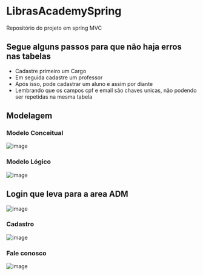 # LibrasAcademySpring
 Repositório do projeto em spring MVC
## Segue alguns passos para que não haja erros nas tabelas
- Cadastre primeiro um Cargo
- Em seguida cadastre um professor
- Após isso, pode cadastrar um aluno e assim por diante
- Lembrando que os campos cpf e email são chaves unicas, não podendo ser repetidas na mesma tabela
## Modelagem
### Modelo Conceitual
![image](https://github.com/Squad19Rpro/LibrasAcademySpring/assets/130229709/e0768073-a208-408e-906f-0cc734130dea)
### Modelo Lógico
![image](https://github.com/Squad19Rpro/LibrasAcademySpring/assets/130229709/b023ed72-1058-47c3-a860-69c02b8664fd)
## Login que leva para a area ADM
![image](https://github.com/Squad19Rpro/LibrasAcademySpring/assets/130229709/3368acdc-7d7b-429a-ac75-29b6fc382e09)

### Cadastro
![image](https://github.com/Squad19Rpro/LibrasAcademySpring/assets/130229709/39a59bee-96ab-41b6-be03-c84420674483)

### Fale conosco
![image](https://github.com/Squad19Rpro/LibrasAcademySpring/assets/130229709/a6773cd2-0bda-4713-a177-b456b6c8ea03)
